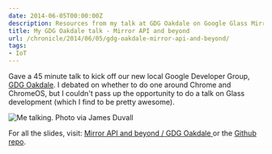```yaml
---
date: 2014-06-05T00:00:00Z
description: Resources from my talk at GDG Oakdale on Google Glass Mirror API
title: My GDG Oakdale talk - Mirror API and beyond
url: /chronicle/2014/06/05/gdg-oakdale-mirror-api-and-beyond/
tags:
- IoT
---
```


Gave a 45 minute talk to kick off our new local Google Developer Group, [GDG Oakdale](https://plus.google.com/b/117677091518865462359/117677091518865462359/about). I debated on whether to do one around Chrome and ChromeOS, but I couldn't pass up the opportunity to do a talk on Glass development (which I find to be pretty awesome).

<img src="/images/blog/2014/06/IMG_20140604_190558.jpg" alt="Me talking. Photo via James Duvall" />

For all the slides, visit: [Mirror API and beyond / GDG Oakdale ](https://www.justinribeiro.com/talks/mirror-api-and-beyond-gdg-oakdale/#/) or the [Github repo](https://github.com/justinribeiro/mirror-api-and-beyond-gdg-oakdale).
